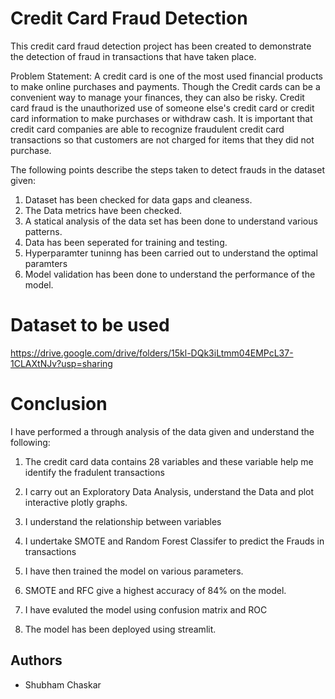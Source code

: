 
# Credit Card Fraud Detection

This credit card fraud detection project has been created to demonstrate the detection of fraud in transactions that have taken place. 

Problem Statement:
A credit card is one of the most used financial products to make online purchases and 
payments. Though the Credit cards can be a convenient way to manage your finances, they can 
also be risky. Credit card fraud is the unauthorized use of someone else's credit card or credit 
card information to make purchases or withdraw cash.
It is important that credit card companies are able to recognize fraudulent credit card 
transactions so that customers are not charged for items that they did not purchase. 


The following points describe the steps taken to detect frauds in the dataset given:

1. Dataset has been checked for data gaps and cleaness.
2. The Data metrics have been checked.
3. A statical analysis of the data set has been done to understand various patterns.
4. Data has been seperated for training and testing.
5. Hyperparamter tuninng has been carried out to understand the optimal paramters 
6. Model validation has been done to understand the performance of the model.

# Dataset to be used 

https://drive.google.com/drive/folders/15kl-DQk3iLtmm04EMPcL37-1CLAXtNJv?usp=sharing

# Conclusion

I have performed a through analysis of the data given and understand the following:
1. The credit card data contains 28 variables and these variable help me identify the fradulent transactions

2. I carry out an Exploratory Data Analysis, understand the Data and plot interactive plotly graphs.

3. I understand the relationship between variables

4. I undertake SMOTE and Random Forest Classifer to predict the Frauds in transactions 

5. I have then trained the model on various parameters.

6. SMOTE and RFC give a highest accuracy of 84% on the model.  
7. I have evaluted the model using confusion matrix and ROC 
8. The model has been deployed using streamlit. 

## Authors

- Shubham Chaskar

